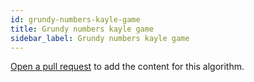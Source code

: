 ```yaml
---
id: grundy-numbers-kayle-game
title: Grundy numbers kayle game
sidebar_label: Grundy numbers kayle game
---
```


[Open a pull request](https://github.com/AllAlgorithms/algorithms/tree/master/docs/grundy-numbers-kayle-game.md) to add the content for this algorithm.